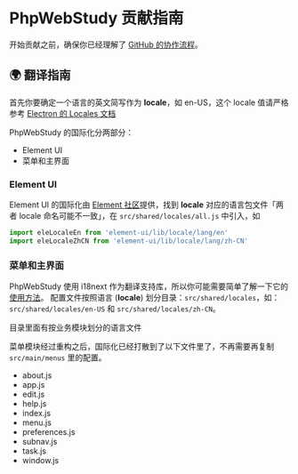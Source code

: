 # PhpWebStudy 贡献指南

开始贡献之前，确保你已经理解了 [GitHub 的协作流程](https://guides.github.com/introduction/flow/)。

## 🌍 翻译指南

首先你要确定一个语言的英文简写作为 **locale**，如 en-US，这个 locale 值请严格参考 [Electron 的 Locales 文档](https://electronjs.org/docs/api/locales)

PhpWebStudy 的国际化分两部分：

- Element UI
- 菜单和主界面

### Element UI

Element UI 的国际化由 [Element 社区](http://element.eleme.io/#/en-US/component/i18n)提供，找到 **locale** 对应的语言包文件「两者 locale 命名可能不一致」，在 `src/shared/locales/all.js` 中引入，如

```javascript
import eleLocaleEn from 'element-ui/lib/locale/lang/en'
import eleLocaleZhCN from 'element-ui/lib/locale/lang/zh-CN'
```

### 菜单和主界面

PhpWebStudy 使用 i18next 作为翻译支持库，所以你可能需要简单了解一下它的[使用方法](https://www.i18next.com/overview/getting-started)。
配置文件按照语言 (**locale**) 划分目录：`src/shared/locales`，如：`src/shared/locales/en-US` 和 `src/shared/locales/zh-CN`。

目录里面有按业务模块划分的语言文件

菜单模块经过重构之后，国际化已经打散到了以下文件里了，不再需要再复制 `src/main/menus` 里的配置。

- about.js
- app.js
- edit.js
- help.js
- index.js
- menu.js
- preferences.js
- subnav.js
- task.js
- window.js
